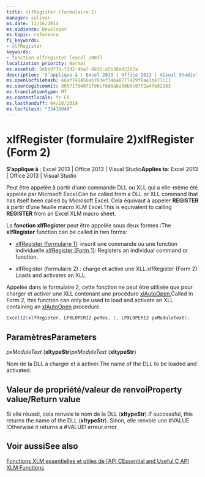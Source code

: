 ```yaml
---
title: xlfRegister (formulaire 2)
manager: soliver
ms.date: 11/16/2014
ms.audience: Developer
ms.topic: reference
f1_keywords:
- xlfRegister
keywords:
- fonction xlfregister [excel 2007]
localization_priority: Normal
ms.assetid: 3ebbd775-f3d2-4ba7-8835-a5b38ad2267a
description: 'S’applique à : Excel 2013 | Office 2013 | Visual Studio'
ms.openlocfilehash: 66af741456ab763ef346a8777429f0ae1be77c11
ms.sourcegitcommit: 8657170d071f9bcf680aba50b9c07f2a4fb82283
ms.translationtype: MT
ms.contentlocale: fr-FR
ms.lasthandoff: 04/28/2019
ms.locfileid: "33416040"
---
```

# <a name="xlfregister-form-2"></a><span data-ttu-id="e415d-104">xlfRegister (formulaire 2)</span><span class="sxs-lookup"><span data-stu-id="e415d-104">xlfRegister (Form 2)</span></span>

 <span data-ttu-id="e415d-105">**S’applique à** : Excel 2013 | Office 2013 | Visual Studio</span><span class="sxs-lookup"><span data-stu-id="e415d-105">**Applies to**: Excel 2013 | Office 2013 | Visual Studio</span></span> 
  
<span data-ttu-id="e415d-106">Peut être appelée à partir d’une commande DLL ou XLL qui a elle-même été appelée par Microsoft Excel.</span><span class="sxs-lookup"><span data-stu-id="e415d-106">Can be called from a DLL or XLL command that has itself been called by Microsoft Excel.</span></span> <span data-ttu-id="e415d-107">Cela équivaut à appeler **REGISTER** à partir d’une feuille macro XLM Excel.</span><span class="sxs-lookup"><span data-stu-id="e415d-107">This is equivalent to calling **REGISTER** from an Excel XLM macro sheet.</span></span> 
  
<span data-ttu-id="e415d-108">La **fonction xlfRegister** peut être appelée sous deux formes :</span><span class="sxs-lookup"><span data-stu-id="e415d-108">The **xlfRegister** function can be called in two forms:</span></span> 
  
- <span data-ttu-id="e415d-109">[xlfRegister (formulaire 1)](xlfregister-form-1.md): inscrit une commande ou une fonction individuelle.</span><span class="sxs-lookup"><span data-stu-id="e415d-109">[xlfRegister (Form 1)](xlfregister-form-1.md): Registers an individual command or function.</span></span>
    
- <span data-ttu-id="e415d-110">xlfRegister (formulaire 2) : charge et active une XLL.</span><span class="sxs-lookup"><span data-stu-id="e415d-110">xlfRegister (Form 2): Loads and activates an XLL.</span></span>
    
<span data-ttu-id="e415d-111">Appelée dans le formulaire 2, cette fonction ne peut être utilisée que pour charger et activer une XLL contenant une procédure [xlAutoOpen.](xlautoopen.md)</span><span class="sxs-lookup"><span data-stu-id="e415d-111">Called in Form 2, this function can only be used to load and activate an XLL containing an [xlAutoOpen](xlautoopen.md) procedure.</span></span> 
  
```cs
Excel12(xlfRegister, LPXLOPER12 pxRes, 1, LPXLOPER12 pxModuleText);
```

## <a name="parameters"></a><span data-ttu-id="e415d-112">Paramètres</span><span class="sxs-lookup"><span data-stu-id="e415d-112">Parameters</span></span>

 <span data-ttu-id="e415d-113">_pxModuleText_ (**xltypeStr**)</span><span class="sxs-lookup"><span data-stu-id="e415d-113">_pxModuleText_ (**xltypeStr**)</span></span>
  
<span data-ttu-id="e415d-114">Nom de la DLL à charger et à activer.</span><span class="sxs-lookup"><span data-stu-id="e415d-114">The name of the DLL to be loaded and activated.</span></span>
  
## <a name="property-valuereturn-value"></a><span data-ttu-id="e415d-115">Valeur de propriété/valeur de renvoi</span><span class="sxs-lookup"><span data-stu-id="e415d-115">Property value/Return value</span></span>

<span data-ttu-id="e415d-116">Si elle réussit, cela renvoie le nom de la DLL (**xltypeStr**).</span><span class="sxs-lookup"><span data-stu-id="e415d-116">If successful, this returns the name of the DLL (**xltypeStr**).</span></span> <span data-ttu-id="e415d-117">Sinon, elle renvoie une #VALUE !</span><span class="sxs-lookup"><span data-stu-id="e415d-117">Otherwise it returns a #VALUE!</span></span> <span data-ttu-id="e415d-118">erreur.</span><span class="sxs-lookup"><span data-stu-id="e415d-118">error.</span></span>
  
## <a name="see-also"></a><span data-ttu-id="e415d-119">Voir aussi</span><span class="sxs-lookup"><span data-stu-id="e415d-119">See also</span></span>



[<span data-ttu-id="e415d-120">Fonctions XLM essentielles et utiles de l’API C</span><span class="sxs-lookup"><span data-stu-id="e415d-120">Essential and Useful C API XLM Functions</span></span>](essential-and-useful-c-api-xlm-functions.md)


